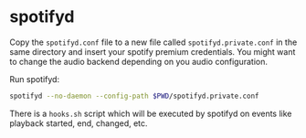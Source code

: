 # spotifyd

Copy the `spotifyd.conf` file to a new file called `spotifyd.private.conf` in the same directory and insert your spotify premium credentials.
You might want to change the audio backend depending on you audio configuration.

Run spotifyd:

```bash
spotifyd --no-daemon --config-path $PWD/spotifyd.private.conf
```

There is a `hooks.sh` script which will be executed by spotifyd on events like playback started, end, changed, etc.
